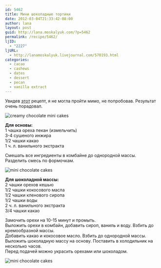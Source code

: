 ```yaml
---
id: 5462
title: Мини шоколадные тортики
date: 2012-03-04T21:33:42-08:00
author: lana
layout: post
guid: http://lana.moskalyuk.com/?p=5462
permalink: /recipe/5462/
ljID:
  - "2227"
ljURL:
  - http://lanamoskalyuk.livejournal.com/570193.html
categories:
  - cacao
  - cashews
  - dates
  - dessert
  - pecan
  - vanilla extract
---
```

Увидев [этот](http://www.pure2raw.com/2012/02/raw-triple-chocolate-cheesecake-recipe/) рецепт, я не могла пройти мимо, не попробовав. Результат очень порадовал.

![creamy chocolate mini cakes](http://farm8.staticflickr.com/7195/6945583591_3c7153e21d_z.jpg) 

**Для основы:**  
1 чашка ореха пекан (измельчить)  
3-4 сушеного инжира  
1/2 чашки какао  
1 ч. л. ванильного экстракта

Смешать все ингредиенты в комбайне до однородной массы.  
Разделить смесь по формочкам.

![mini chocolate cakes](http://farm8.staticflickr.com/7063/6799473116_8540227a94_z.jpg) 

**Для шоколадной массы:**  
2 чашки орехов кешью  
1/2 чашки кокосового масла  
1/2 чашки кленового сиропа  
1/2 чашки воды  
2 ч. л. ванильного экстракта  
3/4 чашки какао

Замочить орехи на 10-15 минут и промыть.  
Выложить орехи в комбайн, добавить сироп, ваниль и воду. Взбить до кремообразной массы.  
Добавить какао и кокосовое масло. Взбить до однородной массы.  
Выложить шоколадную массу на основу. Поставить в холодильник на несколько часов.  
Перед подачей можно украсить орехами или шоколадом.

![mini chocolate cakes](http://farm8.staticflickr.com/7055/6799473360_2d1b1b8798_z.jpg)